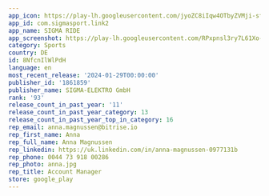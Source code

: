 ```yaml
---
app_icon: https://play-lh.googleusercontent.com/jyoZC8iIqw4OTbyZVMji-sfrqol00E8QvR92pfn-gZH66JlN2-cP7I11qH8b1hGX9JBh
app_id: com.sigmasport.link2
app_name: SIGMA RIDE
app_screenshot: https://play-lh.googleusercontent.com/RPxpnsl3ry7L61Xo-ru3vudEoZVB3nC8V63C121HH7lnr6N4K1MiQz33GPyeLufdkIY
category: Sports
country: DE
id: 8NfcnIlWlPdH
language: en
most_recent_release: '2024-01-29T00:00:00'
publisher_id: '1861859'
publisher_name: SIGMA-ELEKTRO GmbH
rank: '93'
release_count_in_past_year: '11'
release_count_in_past_year_category: 13
release_count_in_past_year_top_in_category: 16
rep_email: anna.magnussen@bitrise.io
rep_first_name: Anna
rep_full_name: Anna Magnussen
rep_linkedin: https://uk.linkedin.com/in/anna-magnussen-0977131b
rep_phone: 0044 73 918 00286
rep_photo: anna.jpg
rep_title: Account Manager
store: google_play
---
```

